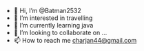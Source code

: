 - 👋 Hi, I’m @Batman2532
- 👀 I’m interested in travelling
- 🌱 I’m currently learning java
- 💞️ I’m looking to collaborate on ...
- 📫 How to reach me charjan44@gmail.com

<!---
Batman2532/Batman2532 is a ✨ special ✨ repository because its `README.md` (this file) appears on your GitHub profile.
You can click the Preview link to take a look at your changes.
--->
